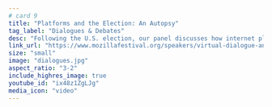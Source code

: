 ```yaml
---
# card 9
title: "Platforms and the Election: An Autopsy"
tag_label: "Dialogues & Debates"
desc: "Following the U.S. election, our panel discusses how internet platforms prepared and performed against disinformation."
link_url: "https://www.mozillafestival.org/speakers/virtual-dialogue-and-debates/?utm_source=www.mozilla.org&utm_medium=referral&utm_campaign=homepage&utm_content=card"
size: "small"
image: "dialogues.jpg"
aspect_ratio: "3-2"
include_highres_image: true
youtube_id: "ix48z1ZgLJg"
media_icon: "video"
---
```

